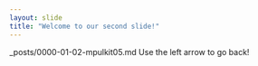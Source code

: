 ```yaml
---
layout: slide
title: "Welcome to our second slide!"
---
```

_posts/0000-01-02-mpulkit05.md
Use the left arrow to go back!
